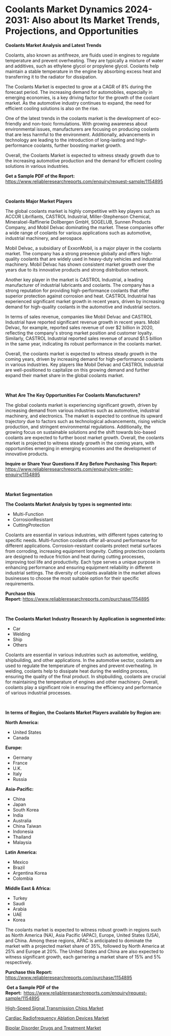 <p><h1>Coolants Market Dynamics 2024-2031: Also about Its Market Trends, Projections, and Opportunities</h1></p><p><strong>Coolants Market Analysis and Latest Trends</strong></p>
<p><p>Coolants, also known as antifreeze, are fluids used in engines to regulate temperature and prevent overheating. They are typically a mixture of water and additives, such as ethylene glycol or propylene glycol. Coolants help maintain a stable temperature in the engine by absorbing excess heat and transferring it to the radiator for dissipation.</p><p>The Coolants Market is expected to grow at a CAGR of 8% during the forecast period. The increasing demand for automobiles, especially in emerging economies, is a key driving factor for the growth of the coolant market. As the automotive industry continues to expand, the need for efficient cooling solutions is also on the rise.</p><p>One of the latest trends in the coolants market is the development of eco-friendly and non-toxic formulations. With growing awareness about environmental issues, manufacturers are focusing on producing coolants that are less harmful to the environment. Additionally, advancements in technology are leading to the introduction of long-lasting and high-performance coolants, further boosting market growth.</p><p>Overall, the Coolants Market is expected to witness steady growth due to the increasing automotive production and the demand for efficient cooling solutions in various industries.</p></p>
<p><strong>Get a Sample PDF of the Report:&nbsp;</strong> <a href="https://www.reliableresearchreports.com/enquiry/request-sample/1154895">https://www.reliableresearchreports.com/enquiry/request-sample/1154895</a></p>
<p>&nbsp;</p>
<p><strong>Coolants Major Market Players</strong></p>
<p><p>The global coolants market is highly competitive with key players such as ACCOR Librifiants, CASTROL Industrial, Miller-Stephenson Chemical, Mineraloel-Raffinerie Dollbergen GmbH, SOGELUB, Sunnen Products Company, and Mobil Delvac dominating the market. These companies offer a wide range of coolants for various applications such as automotive, industrial machinery, and aerospace.</p><p>Mobil Delvac, a subsidiary of ExxonMobil, is a major player in the coolants market. The company has a strong presence globally and offers high-quality coolants that are widely used in heavy-duty vehicles and industrial machinery. Mobil Delvac has shown consistent market growth over the years due to its innovative products and strong distribution network.</p><p>Another key player in the market is CASTROL Industrial, a leading manufacturer of industrial lubricants and coolants. The company has a strong reputation for providing high-performance coolants that offer superior protection against corrosion and heat. CASTROL Industrial has experienced significant market growth in recent years, driven by increasing demand for high-quality coolants in the automotive and industrial sectors.</p><p>In terms of sales revenue, companies like Mobil Delvac and CASTROL Industrial have reported significant revenue growth in recent years. Mobil Delvac, for example, reported sales revenue of over $2 billion in 2020, reflecting the company's strong market position and customer loyalty. Similarly, CASTROL Industrial reported sales revenue of around $1.5 billion in the same year, indicating its robust performance in the coolants market.</p><p>Overall, the coolants market is expected to witness steady growth in the coming years, driven by increasing demand for high-performance coolants in various industries. Key players like Mobil Delvac and CASTROL Industrial are well-positioned to capitalize on this growing demand and further expand their market share in the global coolants market.</p></p>
<p>&nbsp;</p>
<p><strong>What Are The Key Opportunities For Coolants Manufacturers?</strong></p>
<p><p>The global coolants market is experiencing significant growth, driven by increasing demand from various industries such as automotive, industrial machinery, and electronics. The market is expected to continue its upward trajectory due to factors such as technological advancements, rising vehicle production, and stringent environmental regulations. Additionally, the growing focus on sustainable solutions and the shift towards bio-based coolants are expected to further boost market growth. Overall, the coolants market is projected to witness steady growth in the coming years, with opportunities emerging in emerging economies and the development of innovative products.</p></p>
<p><strong>Inquire or Share Your Questions If Any Before Purchasing This Report:</strong> <a href="https://www.reliableresearchreports.com/enquiry/pre-order-enquiry/1154895">https://www.reliableresearchreports.com/enquiry/pre-order-enquiry/1154895</a></p>
<p>&nbsp;</p>
<p><strong>Market Segmentation</strong></p>
<p><strong>The Coolants Market Analysis by types is segmented into:</strong></p>
<p><ul><li>Multi-Function</li><li>CorrosionResistant</li><li>CuttingProtection</li></ul></p>
<p><p>Coolants are essential in various industries, with different types catering to specific needs. Multi-function coolants offer all-around performance for different applications. Corrosion-resistant coolants protect metal surfaces from corroding, increasing equipment longevity. Cutting protection coolants are designed to reduce friction and heat during cutting processes, improving tool life and productivity. Each type serves a unique purpose in enhancing performance and ensuring equipment reliability in different industrial settings. The diversity of coolants available in the market allows businesses to choose the most suitable option for their specific requirements.</p></p>
<p><strong>Purchase this Report:&nbsp;</strong><a href="https://www.reliableresearchreports.com/purchase/1154895">https://www.reliableresearchreports.com/purchase/1154895</a></p>
<p>&nbsp;</p>
<p><strong>The Coolants Market Industry Research by Application is segmented into:</strong></p>
<p><ul><li>Car</li><li>Welding</li><li>Ship</li><li>Others</li></ul></p>
<p><p>Coolants are essential in various industries such as automotive, welding, shipbuilding, and other applications. In the automotive sector, coolants are used to regulate the temperature of engines and prevent overheating. In welding, coolants help to dissipate heat during the welding process, ensuring the quality of the final product. In shipbuilding, coolants are crucial for maintaining the temperature of engines and other machinery. Overall, coolants play a significant role in ensuring the efficiency and performance of various industrial processes.</p></p>
<p>&nbsp;</p>
<p><strong>In terms of Region, the Coolants Market Players available by Region are:</strong></p>
<p>
    <p> <strong> North America: </strong>
        <ul>
            <li>United States</li>
            <li>Canada</li>
        </ul>
        </p> 
    <p> <strong> Europe: </strong>
        <ul>
            <li>Germany</li>
            <li>France</li>
            <li>U.K.</li>
            <li>Italy</li>
            <li>Russia</li>
        </ul>
        </p> 
    <p> <strong> Asia-Pacific: </strong>
        <ul>
            <li>China</li>
            <li>Japan</li>
            <li>South Korea</li>
            <li>India</li>
            <li>Australia</li>
            <li>China Taiwan</li>
            <li>Indonesia</li>
            <li>Thailand</li>
            <li>Malaysia</li>
        </ul>
        </p> 
    <p> <strong> Latin America: </strong>
        <ul>
            <li>Mexico</li>
            <li>Brazil</li>
            <li>Argentina Korea</li>
            <li>Colombia</li>
        </ul>
        </p> 
    <p> <strong> Middle East & Africa: </strong>
        <ul>
            <li>Turkey</li>
            <li>Saudi</li>
            <li>Arabia</li>
            <li>UAE</li>
            <li>Korea</li>
        </ul>
    </p>
    </p>
<p><p>The coolants market is expected to witness robust growth in regions such as North America (NA), Asia Pacific (APAC), Europe, United States (USA), and China. Among these regions, APAC is anticipated to dominate the market with a projected market share of 35%, followed by North America at 25% and Europe at 20%. The United States and China are also expected to witness significant growth, each garnering a market share of 15% and 5% respectively.</p></p>
<p><strong>Purchase this Report: </strong><a href="https://www.reliableresearchreports.com/purchase/1154895">https://www.reliableresearchreports.com/purchase/1154895</a></p>
<p>&nbsp;<strong>Get a Sample PDF of the Report:&nbsp;&nbsp;</strong><a href="https://www.reliableresearchreports.com/enquiry/request-sample/1154895">https://www.reliableresearchreports.com/enquiry/request-sample/1154895</a></p>
<p><strong></strong></p>
<p><p><a href="https://view.publitas.com/reportprime-1/high-speed-signal-transmission-chips-market-analysis-examines-its-scope-on-growth-opportunities-and-forecasted-trends-spanning-from-2023-to-2030/">High-Speed Signal Transmission Chips Market</a></p><p><a href="https://view.publitas.com/reportprime-1/insights-into-cardiac-radiofrequency-ablation-devices-market-size-analysing-market-share-trends-and-growth-from-2023-to-2030/">Cardiac Radiofrequency Ablation Devices Market</a></p><p><a href="https://view.publitas.com/reportprime-1/bipolar-disorder-drugs-and-treatment-market-size-2023-2030-global-industrial-analysis-key-geographical-regions-market-share-top-key-players-product-types-and-forecast-research-report/">Bipolar Disorder Drugs and Treatment Market</a></p></p>